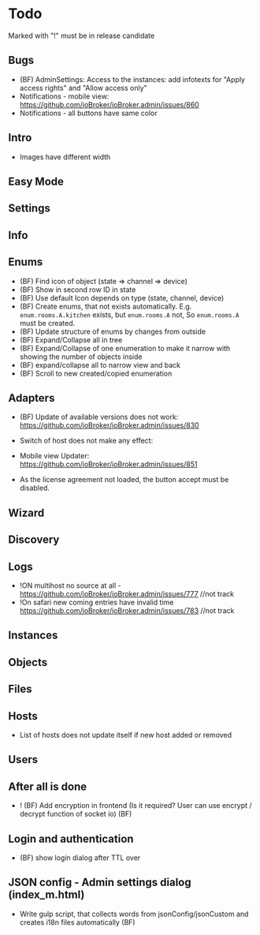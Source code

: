 # Todo

Marked with "!" must be in release candidate

## Bugs
- (BF) AdminSettings: Access to the instances: add infotexts for "Apply access rights" and "Allow access only"
- Notifications - mobile view: https://github.com/ioBroker/ioBroker.admin/issues/860
- Notifications - all buttons have same color
<!-- Opening Adapter Readme with icon (?) will end in white page - https://github.com/ioBroker/ioBroker.admin/issues/863 -->
<!-- Lining up buttons in Adapter warning - mobile view https://github.com/ioBroker/ioBroker.admin/issues/860 --> 
## Intro
- Images have different width

## Easy Mode

## Settings

## Info

## Enums
- (BF) Find icon of object (state => channel => device)
- (BF) Show in second row ID in state
- (BF) Use default Icon depends on type (state, channel, device)
- (BF) Create enums, that not exists automatically. E.g. `enum.rooms.A.kitchen` exists, but `enum.rooms.A` not, So `enum.rooms.A` must be created.
- (BF) Update structure of enums by changes from outside
- (BF) Expand/Collapse all in tree
- (BF) Expand/Collapse of one enumeration to make it narrow with showing the number of objects inside
- (BF) expand/collapse all to narrow view and back  
- (BF) Scroll to new created/copied enumeration

## Adapters
- (BF) Update of available versions does not work: https://github.com/ioBroker/ioBroker.admin/issues/830
- Switch of host does not make any effect: 
   
- Mobile view Updater: https://github.com/ioBroker/ioBroker.admin/issues/851
- As the license agreement not loaded, the button accept must be disabled.


## Wizard

## Discovery
## Logs
- !ON multihost no source at all - https://github.com/ioBroker/ioBroker.admin/issues/777 //not track
- !On safari new coming entries have invalid time https://github.com/ioBroker/ioBroker.admin/issues/783 //not track

## Instances

## Objects

## Files

## Hosts
- List of hosts does not update itself if new host added or removed

## Users

## After all is done
- ! (BF) Add encryption in frontend (Is it required? User can use encrypt / decrypt function of socket io) (BF)

## Login and authentication
- (BF) show login dialog after TTL over

## JSON config - Admin settings dialog (index_m.html)
- Write gulp script, that collects words from jsonConfig/jsonCustom and creates i18n files automatically (BF)
